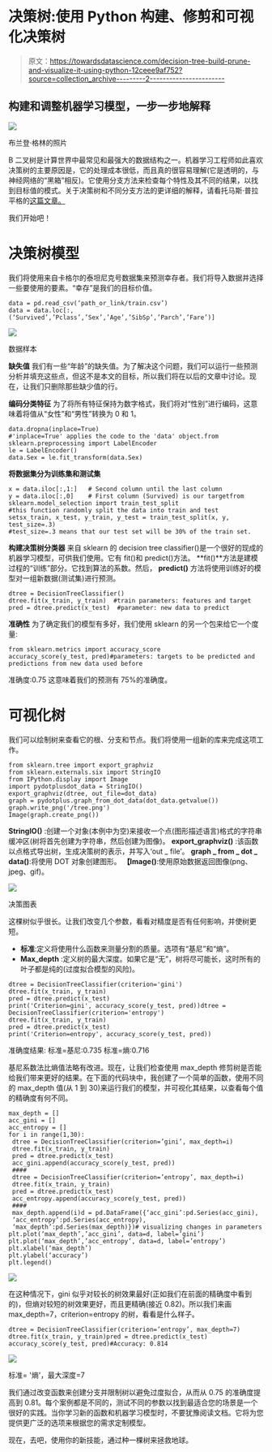 # 决策树:使用 Python 构建、修剪和可视化决策树

> 原文：<https://towardsdatascience.com/decision-tree-build-prune-and-visualize-it-using-python-12ceee9af752?source=collection_archive---------2----------------------->

## 构建和调整机器学习模型，一步一步地解释

![](img/eed90c7f48ab21e1a5e7917262b6a5c0.png)

布兰登·格林的照片

B 二叉树是计算世界中最常见和最强大的数据结构之一。机器学习工程师如此喜欢决策树的主要原因是，它的处理成本很低，而且真的很容易理解(它是透明的，与神经网络的“黑箱”相反)。它使用分支方法来检查每个特性及其不同的结果，以找到目标值的模式。关于决策树和不同分支方法的更详细的解释，请看托马斯·普拉平格的[这篇文章。](/what-is-a-decision-tree-22975f00f3e1)

我们开始吧！

# 决策树模型

我们将使用来自卡格尔的泰坦尼克号数据集来预测幸存者。我们将导入数据并选择一些要使用的要素。“幸存”是我们的目标价值。

```
data = pd.read_csv(‘path_or_link/train.csv’)
data = data.loc[:,(‘Survived’,’Pclass’,’Sex’,’Age’,’SibSp’,’Parch’,’Fare’)]
```

![](img/cf16328eb01a63422c19464b1f6b8bcd.png)

数据样本

**缺失值** 我们有一些“年龄”的缺失值。为了解决这个问题，我们可以运行一些预测分析并填充这些点，但这不是本文的目标，所以我们将在以后的文章中讨论。现在，让我们只删除那些缺少值的行。

**编码分类特征** 为了将所有特征保持为数字格式，我们将对“性别”进行编码，这意味着将值从“女性”和“男性”转换为 0 和 1。

```
data.dropna(inplace=True)
#'inplace=True' applies the code to the 'data' object.from sklearn.preprocessing import LabelEncoder
le = LabelEncoder()
data.Sex = le.fit_transform(data.Sex)
```

**将数据集分为训练集和测试集**

```
x = data.iloc[:,1:]   # Second column until the last column
y = data.iloc[:,0]    # First column (Survived) is our targetfrom sklearn.model_selection import train_test_split
#this function randomly split the data into train and test setsx_train, x_test, y_train, y_test = train_test_split(x, y, test_size=.3)
#test_size=.3 means that our test set will be 30% of the train set.
```

**构建决策树分类器** 来自 sklearn 的 decision tree classifier()是一个很好的现成的机器学习模型，可供我们使用。它有 fit()和 predict()方法。
**fit()**方法是建模过程的“训练”部分。它找到算法的系数。然后， **predict()** 方法将使用训练好的模型对一组新数据(测试集)进行预测。

```
dtree = DecisionTreeClassifier()
dtree.fit(x_train, y_train)  #train parameters: features and target
pred = dtree.predict(x_test)  #parameter: new data to predict
```

**准确性** 为了确定我们的模型有多好，我们使用 sklearn 的另一个包来给它一个度量:

```
from sklearn.metrics import accuracy_score
accuracy_score(y_test, pred)#parameters: targets to be predicted and predictions from new data used before
```

准确度:0.75
这意味着我们的预测有 75%的准确度。

# 可视化树

我们可以绘制树来查看它的根、分支和节点。我们将使用一组新的库来完成这项工作。

```
from sklearn.tree import export_graphviz
from sklearn.externals.six import StringIO
from IPython.display import Image  
import pydotplusdot_data = StringIO()
export_graphviz(dtree, out_file=dot_data)
graph = pydotplus.graph_from_dot_data(dot_data.getvalue())
graph.write_png('/tree.png')
Image(graph.create_png())
```

**StringIO()** :创建一个对象(本例中为空)来接收一个点(图形描述语言)格式的字符串缓冲区(树将首先创建为字符串，然后创建为图像)。
**export_graphviz()** :该函数以点格式导出树，生成决策树的表示，并写入‘out _ file’。
**graph _ from _ dot _ data()**:将使用 DOT 对象创建图形。
**【Image()**:使用原始数据返回图像(png、jpeg、gif)。

![](img/0fd58535f7003a9ad3b4d27efc79128d.png)

决策图表

这棵树似乎很长。让我们改变几个参数，看看对精度是否有任何影响，并使树更短。

*   **标准**:定义将使用什么函数来测量分割的质量。选项有“基尼”和“熵”。
*   **Max_depth** :定义树的最大深度。如果它是“无”，树将尽可能长，这时所有的叶子都是纯的(过度拟合模型的风险)。

```
dtree = DecisionTreeClassifier(criterion='gini')
dtree.fit(x_train, y_train)
pred = dtree.predict(x_test)
print('Criterion=gini', accuracy_score(y_test, pred))dtree = DecisionTreeClassifier(criterion='entropy')
dtree.fit(x_train, y_train)
pred = dtree.predict(x_test)
print('Criterion=entropy', accuracy_score(y_test, pred))
```

准确度结果:
标准=基尼:0.735
标准=熵:0.716

基尼系数法比熵值法略有改进。现在，让我们检查使用 max_depth 修剪树是否能给我们带来更好的结果。在下面的代码块中，我创建了一个简单的函数，使用不同的 max_depth 值(从 1 到 30)来运行我们的模型，并可视化其结果，以查看每个值的精确度有何不同。

```
max_depth = []
acc_gini = []
acc_entropy = []
for i in range(1,30):
 dtree = DecisionTreeClassifier(criterion=’gini’, max_depth=i)
 dtree.fit(x_train, y_train)
 pred = dtree.predict(x_test)
 acc_gini.append(accuracy_score(y_test, pred))
 ####
 dtree = DecisionTreeClassifier(criterion=’entropy’, max_depth=i)
 dtree.fit(x_train, y_train)
 pred = dtree.predict(x_test)
 acc_entropy.append(accuracy_score(y_test, pred))
 ####
 max_depth.append(i)d = pd.DataFrame({‘acc_gini’:pd.Series(acc_gini), 
 ‘acc_entropy’:pd.Series(acc_entropy),
 ‘max_depth’:pd.Series(max_depth)})# visualizing changes in parameters
plt.plot(‘max_depth’,’acc_gini’, data=d, label=’gini’)
plt.plot(‘max_depth’,’acc_entropy’, data=d, label=’entropy’)
plt.xlabel(‘max_depth’)
plt.ylabel(‘accuracy’)
plt.legend()
```

![](img/a00c8cf0671ebb325ff34c0b2efe5db4.png)

在这种情况下，gini 似乎对较长的树效果最好(正如我们在前面的精确度中看到的)，但熵对较短的树效果更好，而且更精确(接近 0.82)。所以我们来画 max_depth=7，criterion=entropy 的树，看看是什么样子。

```
dtree = DecisionTreeClassifier(criterion=’entropy’, max_depth=7)
dtree.fit(x_train, y_train)pred = dtree.predict(x_test)
accuracy_score(y_test, pred)#Accuracy: 0.814
```

![](img/16aea756a82fbdad83c515677692e972.png)

标准= '熵'，最大深度=7

我们通过改变函数来创建分支并限制树以避免过度拟合，从而从 0.75 的准确度提高到 0.81。每个案例都是不同的，测试不同的参数以找到最适合您的场景是一个很好的实践。当你学习新的函数和机器学习模型时，不要犹豫阅读文档。它将为您提供更广泛的选项来根据您的需求定制模型。

现在，去吧，使用你的新技能，通过种一棵树来拯救地球。